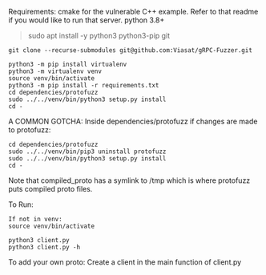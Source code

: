 Requirements:
  cmake for the vulnerable C++ example. Refer to that readme if you would like to run that server.
  python 3.8+
> sudo apt install -y python3 python3-pip git

```
git clone --recurse-submodules git@github.com:Viasat/gRPC-Fuzzer.git
```

```
python3 -m pip install virtualenv
python3 -m virtualenv venv
source venv/bin/activate
python3 -m pip install -r requirements.txt
cd dependencies/protofuzz
sudo ../../venv/bin/python3 setup.py install
cd -
```

A COMMON GOTCHA: Inside dependencies/protofuzz if changes are made to protofuzz:
```
cd dependencies/protofuzz
sudo ../../venv/bin/pip3 uninstall protofuzz
sudo ../../venv/bin/python3 setup.py install
cd -
```

Note that compiled_proto has a symlink to /tmp which is where protofuzz puts compiled proto files.

To Run:
```
If not in venv:
source venv/bin/activate

python3 client.py
python3 client.py -h 
```

To add your own proto:
Create a client in the main function of client.py
